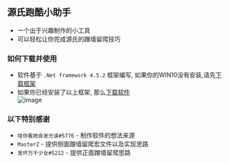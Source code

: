 ## 源氏跑酷小助手

  * 一个出于兴趣制作的小工具
  * 可以轻松让你完成源氏的蹭墙留爬技巧

### 如何下载并使用

  * 软件基于 `.Net framework 4.5.2` 框架编写, 如果你的WIN10没有安装,请先[下载框架](https://download.microsoft.com/download/E/2/1/E21644B5-2DF2-47C2-91BD-63C560427900/NDP452-KB2901907-x86-x64-AllOS-ENU.exe)
  * 如果你已经安装了以上框架, 那么[下载软件](https://github.com/XLjiangA/ow-genji/releases)  
  ![image](../_ow/form.gif)  

### 以下特别感谢

  * `哇你看她会发光诶#5776` - 制作软件的想法来源
  * `MasterZ` - 提供侧面蹭墙留爬宏文件以及实现思路
  * `宠坏万千少女#5212` - 提供正面蹭墙留爬思路
